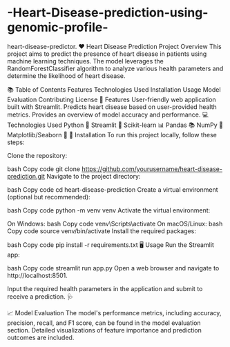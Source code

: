 # -Heart-Disease-prediction-using-genomic-profile-
heart-disease-predictor.
❤️ Heart Disease Prediction Project
Overview
This project aims to predict the presence of heart disease in patients using machine learning techniques. The model leverages the RandomForestClassifier algorithm to analyze various health parameters and determine the likelihood of heart disease.

📚 Table of Contents
Features
Technologies Used
Installation
Usage
Model Evaluation
Contributing
License
🌟 Features
User-friendly web application built with Streamlit.
Predicts heart disease based on user-provided health metrics.
Provides an overview of model accuracy and performance.
💻 Technologies Used
Python 🐍
Streamlit 🌊
Scikit-learn 📊
Pandas 📚
NumPy 🔢
Matplotlib/Seaborn 🎨
🚀 Installation
To run this project locally, follow these steps:

Clone the repository:

bash
Copy code
git clone https://github.com/yourusername/heart-disease-prediction.git
Navigate to the project directory:

bash
Copy code
cd heart-disease-prediction
Create a virtual environment (optional but recommended):

bash
Copy code
python -m venv venv
Activate the virtual environment:

On Windows:
bash
Copy code
venv\Scripts\activate
On macOS/Linux:
bash
Copy code
source venv/bin/activate
Install the required packages:

bash
Copy code
pip install -r requirements.txt
🖥️ Usage
Run the Streamlit app:

bash
Copy code
streamlit run app.py
Open a web browser and navigate to http://localhost:8501.

Input the required health parameters in the application and submit to receive a prediction. 🩺

📈 Model Evaluation
The model's performance metrics, including accuracy, precision, recall, and F1 score, can be found in the model evaluation section.
Detailed visualizations of feature importance and prediction outcomes are included.
